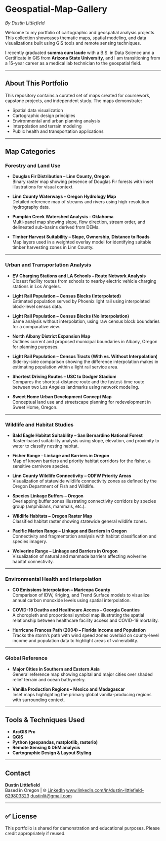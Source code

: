 # Geospatial-Map-Gallery
*By Dustin Littlefield*

Welcome to my portfolio of cartographic and geospatial analysis projects. This collection showcases thematic maps, spatial modeling, and data visualizations built using GIS tools and remote sensing techniques.

I recently graduated **summa cum laude** with a B.S. in Data Science and a Certificate in GIS from **Arizona State University**, and I am transitioning from a 15-year career as a medical lab technician to the geospatial field.

---

## About This Portfolio

This repository contains a curated set of maps created for coursework, capstone projects, and independent study. The maps demonstrate:

- Spatial data visualization
- Cartographic design principles
- Environmental and urban planning analysis
- Interpolation and terrain modeling
- Public health and transportation applications

---

## Map Categories

### Forestry and Land Use

- **Douglas Fir Distribution – Linn County, Oregon**  
  Binary raster map showing presence of Douglas Fir forests with inset illustrations for visual context.

- **Linn County Waterways – Oregon Hydrology Map**  
  Detailed reference map of streams and rivers using high-resolution hydrography data.

- **Pumpkin Creek Watershed Analysis – Oklahoma**  
  Multi-panel map showing slope, flow direction, stream order, and delineated sub-basins derived from DEMs.

- **Timber Harvest Suitability – Slope, Ownership, Distance to Roads**  
  Map layers used in a weighted overlay model for identifying suitable timber harvesting zones in Linn County.

---

### Urban and Transportation Analysis

- **EV Charging Stations and LA Schools – Route Network Analysis**  
  Closest facility routes from schools to nearby electric vehicle charging stations in Los Angeles.

- **Light Rail Population – Census Blocks (Interpolated)**  
  Estimated population served by Phoenix light rail using interpolated block-level census data.

- **Light Rail Population – Census Blocks (No Interpolation)**  
  Same analysis without interpolation, using raw census block boundaries for a comparative view.

- **North Albany District Expansion Map**  
  Outlines current and proposed municipal boundaries in Albany, Oregon for planning purposes.

- **Light Rail Population – Census Tracts (With vs. Without Interpolation)**  
  Side-by-side comparison showing the difference interpolation makes in estimating population within a light rail service area.

- **Shortest Driving Routes – USC to Dodger Stadium**  
  Compares the shortest-distance route and the fastest-time route between two Los Angeles landmarks using network modeling.

- **Sweet Home Urban Development Concept Map**  
  Conceptual land use and streetscape planning for redevelopment in Sweet Home, Oregon.

---

### Wildlife and Habitat Studies

- **Bald Eagle Habitat Suitability – San Bernardino National Forest**  
  Raster-based suitability analysis using slope, elevation, and proximity to water to classify nesting habitat.

- **Fisher Range – Linkage and Barriers in Oregon**  
  Map of known barriers and priority habitat corridors for the fisher, a sensitive carnivore species.

- **Linn County Wildlife Connectivity – ODFW Priority Areas**  
  Visualization of statewide wildlife connectivity zones as defined by the Oregon Department of Fish and Wildlife.

- **Species Linkage Buffers – Oregon**  
  Overlapping buffer zones illustrating connectivity corridors by species group (amphibians, mammals, etc.).

- **Wildlife Habitats – Oregon Raster Map**  
  Classified habitat raster showing statewide general wildlife zones.

- **Pacific Marten Range – Linkage and Barriers in Oregon**  
  Connectivity and fragmentation analysis with habitat classification and species imagery.

- **Wolverine Range – Linkage and Barriers in Oregon**  
  Visualization of natural and manmade barriers affecting wolverine habitat connectivity.

---

### Environmental Health and Interpolation

- **CO Emissions Interpolation – Maricopa County**  
  Comparison of IDW, Kriging, and Trend Surface models to visualize annual carbon monoxide levels using spatial interpolation.

- **COVID-19 Deaths and Healthcare Access – Georgia Counties**  
  A choropleth and proportional symbol map illustrating the spatial relationship between healthcare facility access and COVID-19 mortality.

- **Hurricane Frances Path (2004) – Florida Income and Population**  
  Tracks the storm’s path with wind speed zones overlaid on county-level income and population data to highlight areas of vulnerability.

---

### Global Reference

- **Major Cities in Southern and Eastern Asia**  
  General reference map showing capital and major cities over shaded relief terrain and ocean bathymetry.

- **Vanilla Production Regions – Mexico and Madagascar**  
  Inset maps highlighting the primary global vanilla-producing regions with surrounding context.

---

## Tools & Techniques Used

- **ArcGIS Pro**
- **QGIS**
- **Python (geopandas, matplotlib, rasterio)**
- **Remote Sensing & DEM analysis**
- **Cartographic Design & Layout Styling**

---

## Contact

**Dustin Littlefield**  
Based in Oregon | 🌐 [LinkedIn](#) www.linkedin.com/in/dustin-littlefield-629803323 
dustinlit@gmail.com

---

## ✅ License

This portfolio is shared for demonstration and educational purposes. Please credit appropriately if reused.

